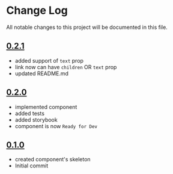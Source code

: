 # Change Log

All notable changes to this project will be documented in this file.

## [0.2.1]()
* added support of `text` prop
* link now can have `children` OR `text` prop
* updated README.md

## [0.2.0](https://github.com/code-dot-org/code-dot-org/pull/55202)
* implemented component
* added tests
* added storybook
* component is now ```Ready for Dev```

## [0.1.0](https://github.com/code-dot-org/code-dot-org/pull/54284)
* created component's skeleton
* Initial commit
